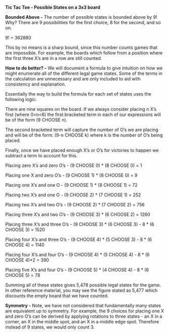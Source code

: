 **Tic Tac Toe - Possible States on a 3x3 board**

**Bounded Above -** The number of possible states is bounded above by 9! Why? There are 9 possibilities for the first choice, 8 for the second, and so on. 

9! = 362880

This by no means is a sharp bound, since this number counts games that are impossible. For example, the boards which follow from a position where the first three X’s are in a row are still counted.

**How to do better? -** We will document a formula to give intuition on how we might enumerate all of the different legal game states. Some of the terms in the calculation are unnecessary and are only included to aid with consistency and explanation.

Essentially the way to build the formula for each set of states uses the following logic:

There are nine squares on the board. If we always consider placing n X’s first (where 0<n<6) the first bracketed term in each of our expressions will be of the form (9 CHOOSE n).

The second bracketed term will capture the number of O’s we are placing and will be of the form: (9-n CHOOSE k) where k is the number of O’s being placed.

Finally, once we have placed enough X’s or O’s for victories to happen we subtract a term to account for this. 

Placing zero X’s and zero O’s - (9 CHOOSE 0) * (8 CHOOSE 0) = 1  

Placing one X and zero O’s - (9 CHOOSE 1) * (8 CHOOSE 0) = 9   

Placing one X’s and one O - (9 CHOOSE 1) * (8 CHOOSE 1) = 72   

Placing two X’s and one O - (9 CHOOSE 2) * (7 CHOOSE 1) = 252 

Placing two X’s and two O’s - (9 CHOOSE 2) * (7 CHOOSE 2) = 756

Placing three X’s and two O’s - (9 CHOOSE 3) * (6 CHOOSE 2) = 1260

Placing three X’s and three O’s - (9 CHOOSE 3) * (6 CHOOSE 3) - 8 * (6 CHOOSE 3) = 1520

Placing four X’s and three O’s - (9 CHOOSE 4) * (5 CHOOSE 3) - 8 * (6 CHOOSE 4) = 1140

Placing four X’s and four O’s - (9 CHOOSE 4) * (5 CHOOSE 4) - 8 * (6 CHOOSE 4)*2 = 390 

Placing five X’s and four O’s - (9 CHOOSE 5) * (4 CHOOSE 4) - 8 * (6 CHOOSE 5) = 78 

Summing all of these states gives 5,478 possible legal states for the game. In other reference material, you may see the figure stated as 5,477 which discounts the empty board that we have counted.

**Symmetry -** Note, we have not considered that fundamentally many states are equivalent up to symmetry. For example, the 9 choices for placing one X and zero O’s can be derived by applying rotations to three states - an X in a corner, an X in the middle spot, and an X in a middle edge spot. Therefore instead of 9 states, we would only count 3.
